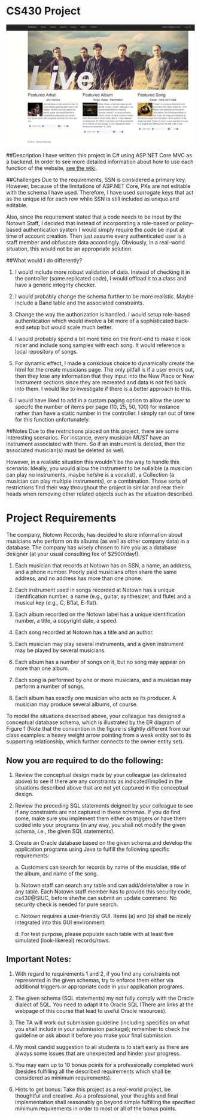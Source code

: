 # CS430 Project


![alt text](https://github.com/taylorflatt/CS430/blob/master/sample_homepage.gif "View of the homepage")

##Description
I have written this project in C# using ASP.NET Core MVC as a backend. In order to see more detailed information about how to use each function of the website, [see the wiki](https://github.com/taylorflatt/CS430/wiki).

##Challenges
Due to the requirements, SSN is considered a primary key. However, because of the limitations 
of ASP.NET Core, PKs are not editable with the schema I have used. Therefore, I have used surrogate keys 
that act as the unique id for each row while SSN is still included as unique and editable.

Also, since the requirement stated that a code needs to be input by the Notown Staff, I decided that instead of 
incorporating a role-based or policy-based authentication system I would simply require the code be input at time 
of account creation. Then just assume every authenticated user is a staff member and obfuscate data accordingly. 
Obviously, in a real-world situation, this would not be an appropriate solution.

##What would I do differently?

1. I would include more robust validation of data. Instead of checking it in the controller (some replicated code), I would offload it to a class and have a generic integrity checker.

2. I would probably change the schema further to be more realistic. Maybe include a Band table and the associated constraints.

3. Change the way the authorization is handled. I would setup role-based authentication which would involve a bit more of a sophisticated back-end setup but would scale much better.

4. I would probably spend a bit more time on the front-end to make it look nicer and include song samples with each song. It would reference a local repository of songs.

5. For dynamic effect, I made a conscious choice to dynamically create the html for the create musicians page. The only pitfall is if a user errors out, then they lose any information that they input into the New Place or New Instrument sections since they are recreated and data is not fed back into them. I would like to investigate if there is a better approach to this.

6. I would have liked to add in a custom paging option to allow the user to specifc the number of items per page (10, 25, 50, 100) for instance rather than have a static number in the controller. I simply ran out of time for this function unfortunately.

##Notes
Due to the restrictions placed on this project, there are some interesting scenarios. For instance, every musician _MUST_ have an instrument associated with them. So if an instrument is deleted, then the associated musician(s) must be deleted as well. 

However, in a realistic situation this wouldn't be the way to handle this scenario. Ideally, you would allow the instrument to be nullalble (a musician can play no instruments, maybe he/she is a vocalist), a Collection (a musician can play multiple instruments), or a combination. Those sorts of restrictions find their way throughout the project in similar and rear their heads when removing other related objects such as the situation described.

# Project Requirements

The company, Notown Records, has decided to store information about musicians who
perform on its albums (as well as other company data) in a database. The company has
wisely chosen to hire you as a database designer (at your usual consulting fee of
$2500/day!).

1. Each musician that records at Notown has an SSN, a name, an address, and a
phone number. Poorly paid musicians often share the same address, and no
address has more than one phone.

2. Each instrument used in songs recorded at Notown has a unique identification
number, a name (e.g., guitar, synthesizer, and flute) and a musical key (e.g., C, Bflat,
E-flat).

3. Each album recorded on the Notown label has a unique identification number, a title,
a copyright date, a speed.

4. Each song recorded at Notown has a title and an author.

5. Each musician may play several instruments, and a given instrument may be played
by several musicians.

6. Each album has a number of songs on it, but no song may appear on more than one
album.

7. Each song is performed by one or more musicians, and a musician may perform a
number of songs.

8. Each album has exactly one musician who acts as its producer. A musician may
produce several albums, of course.

To model the situations described above, your colleague has designed a conceptual
database schema, which is illustrated by the ER diagram of Figure 1 (Note that the
convention in the figure is slightly different from our class examples: a heavy weight
arrow pointing from a weak entity set to its supporting relationship, which further
connects to the owner entity set).

## Now you are required to do the following:
1. Review the conceptual design made by your colleague (as delineated above) to see if there
are any constraints as indicated/implied in the situations described above that are not yet
captured in the conceptual design.

2. Review the preceding SQL statements deigned by your colleague to see if any constraints are
not captured in these schemas. If you do find some, make sure you implement them either as
triggers or have them coded into your programs (in any way, you shall not modify the given
schema, i.e., the given SQL statements).

3. Create an Oracle database based on the given schema and develop the application programs
using Java to fulfill the following specific requirements:

    a. Customers can search for records by name of the musician, title of the album, and
name of the song.

    b. Notown staff can search any table and can add/delete/alter a row in any table. Each
Notown staff member has to provide this security code, cs430@SIUC, before she/he
can submit an update command. No security check is needed for pure search. 

    c. Notown requires a user-friendly GUI. Items (a) and (b) shall be nicely integrated into
this GUI environment.

    d. For test purpose, please populate each table with at least five simulated (look-likereal)
records/rows.


## Important Notes:
1. With regard to requirements 1 and 2, if you find any constraints not represented in the
given schemas, try to enforce them either via additional triggers or appropriate code in
your application programs.

2. The given schema (SQL statements) my not fully comply with the Oracle dialect of SQL.
You need to adapt it to Oracle SQL (There are links at the webpage of this course that
lead to useful Oracle resources).

3. The TA will work out submission guideline (including specifics on what you shall
include in your submission package); remember to check the guideline or ask about it
before you make your final submission.

4. My most candid suggestion to all students is to start early as there are always some
issues that are unexpected and hinder your progress.

5. You may earn up to 10 bonus points for a professionally completed work (besides
fulfilling all the described requirements which shall be considered as minimum
requirements).

6. Hints to get bonus: Take this project as a real-world project, be thoughtful and
creative. As a professional, your thoughts and final implementation shall reasonably go
beyond simple fulfilling the specified minimum requirements in order to most or all of
the bonus points.
